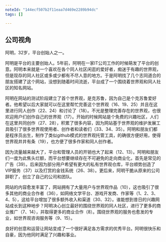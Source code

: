 ```yaml
---
noteId: "144ecf507b2f11eaa7d469e2289b94dc"
tags: []

---
```


## 公司视角

阿明，32岁，平台创始人之一。

阿明是平台的主要创始人。5年前，阿明在一家IT公司工作的时候萌发了平台的创意。阿明本来就是一个喜欢在各个同人社区闲逛的爱好者，痴迷于有趣的世界观，但是现存的同人社区或多或少都有不尽人意的地方。于是阿明找了几个志同道合的朋友搭建了这个网站，没想到随着时间流逝，平台成了一个围绕着世界观和同人社区的知名网站。

阿明在网站的测试阶段建立了首个世界观，是克苏鲁，因为自己是个克苏鲁爱好者。他希望以后大家就可以在这里帮忙完善这个世界观（16、19、25）并且在这里进行同人创作（22、24）和讨论了（18）。不光是整理完善存在的世界观，也很欢迎用户们创作自己的世界观（17）。开始的时候网站是个免费的兴趣社区，人们在这里共同创作（27、28），积累了很多内容，因为网站基于世界观的维护发展工具吸引了很多世界观使用者、创作者和读者们（33、34、35）。阿明和朋友们都是程序员出生，制作了类似github模式的世界观托管工具，的确很方便好用，使得世界观井井有条（19），也方便了很多作家和同人创作者。

因为流量越来越大了，平台和管理人员的开销也大了起来（12、13）。阿明和朋友们一度为此焦头烂额，而平台想要继续存在不可避免的走向商业化，首先是常见的广告（39）。后来因为部分用户希望有更大的私有世界观仓库，平台顺势创造了VIP服务（37）以及打赏的金钱系统（26、38）。更后来，阿明干脆从原来的公司辞职了，创立了自己的公司和团队。

网站的内容愈发丰富了，网站拥有了大量用户与世界观作品（10），这也吸引了很多其他的商业合作者（36），如网络文学平台、游戏开发商、作家等（1、2、3、4、5），这给平台增加了很多额外收入和渠道（30、32）。谁能想到昔日的兴趣网站成长到这种地步？阿明决心创立最好的围绕世界观的同人社区，进行了更多的商业推广（7、14），并取得更多的商业合作（8）。围绕世界观的服务也愈发的专业，如世界观咨询服务等（9、15）。

良好的创意和运营让网站变成了一个很好满足各方需求的优秀平台。阿明很快乐和自豪，因为他同时满足了兴趣和事业。